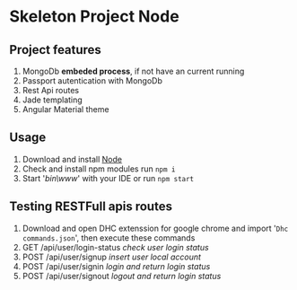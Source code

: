 # Skeleton Project Node
## Project features
1. MongoDb **embeded process**, if not have an current running
2. Passport autentication with MongoDb
3. Rest Api routes
4. Jade templating
5. Angular Material theme


## Usage
1. Download and install [Node](https://nodejs.org/en/download/) 
2. Check and install npm modules run `npm i`
3. Start '*bin\www*' with your IDE or run `npm start`

## Testing RESTFull apis routes
1. Download and open DHC extenssion for google chrome and import '`Dhc commands.json`', then execute these commands
2. GET  /api/user/login-status *check user login status*
3. POST /api/user/signup *insert user local account*
4. POST /api/user/signin *login and return login status*
5. POST /api/user/signout *logout and return login status*

